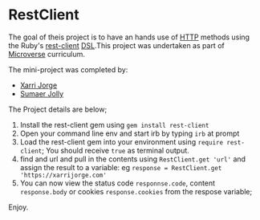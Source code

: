 # RestClient

The goal of theis project is to have an hands use of [HTTP](https://developer.mozilla.org/en-US/docs/Web/HTTP) methods using the Ruby's [rest-client](https://github.com/rest-client/rest-client) [DSL](https://en.wikipedia.org/wiki/Domain-specific_language).This project was undertaken as part of [Microverse](https://microverse.org) curriculum.

The mini-project was completed by:

- [Xarri Jorge](https://github.com/xarrijorge)
- [Sumaer Jolly](https://githhub.com/samaerjolly)


The Project details are below;

1. Install the rest-client gem  using `gem install rest-client`
2. Open your command line env and start irb by typing `irb` at prompt
3. Load the rest-client gem into your environment using `require rest-client`; You should receive `true` as terminal output.
4. find and url and pull in the contents using `RestClient.get 'url'` and assign the result to a variable: eg `response = RestClient.get 'https://xarrijorge.com'`
5. You can now view the status code `responnse.code`, content `response.body` or cookies `response.cookies` from the respose variable;

Enjoy. 
